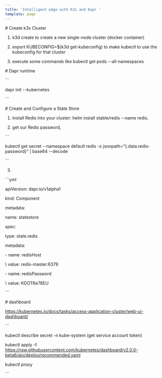```yaml
---
title: 'Intelligent edge with K3s and Dapr '
template: page
---
```

\# Create k3s Cluster

1. k3d create to create a new single-node cluster (docker container)

2. export KUBECONFIG=$(k3d get-kubeconfig) to make kubectl to use the kubeconfig for that cluster

3. execute some commands like kubectl get pods --all-namespaces



\# Dapr runtime

\`\``

dapr init --kubernetes

\`\``

\#  Create and Configure a State Store 

1. Install Redis into your cluster: helm install stable/redis --name redis.

2. get our Redis password,

\`\``

kubectl get secret --namespace default redis -o jsonpath="{.data.redis-password}" | base64 --decode

\`\``

3. 



\`\``yml

apiVersion: dapr.io/v1alpha1

kind: Component

metadata:

  name: statestore

spec:

  type: state.redis

  metadata:

\- name: redisHost

\    value: redis-master:6379

\- name: redisPassword

\    value: KDOT6e76EU

\`\``



\#  dashboard

https://kubernetes.io/docs/tasks/access-application-cluster/web-ui-dashboard/

\`\``

kubectl describe secret -n kube-system  (get service account token)

 kubectl apply -f https://raw.githubusercontent.com/kubernetes/dashboard/v2.0.0-beta6/aio/deploy/recommended.yaml

  kubectl proxy

\`\``
